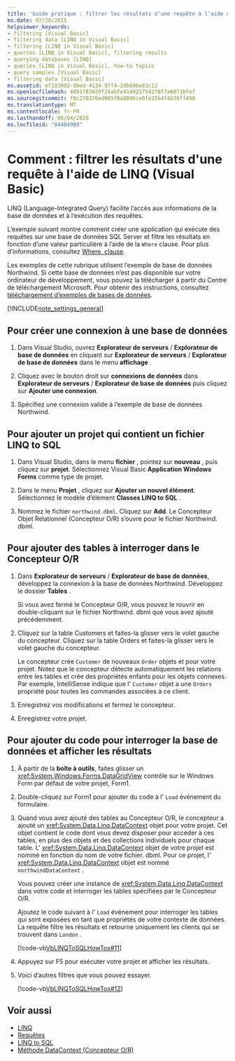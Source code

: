 ```yaml
---
title: 'Guide pratique : filtrer les résultats d’une requête à l’aide de LINQ'
ms.date: 07/20/2015
helpviewer_keywords:
- filtering [Visual Basic]
- filtering data [LINQ in Visual Basic]
- filtering [LINQ in Visual Basic]
- queries [LINQ in Visual Basic], filtering results
- querying databases [LINQ]
- queries [LINQ in Visual Basic], how-to topics
- query samples [Visual Basic]
- filtering data [Visual Basic]
ms.assetid: ef103092-9bed-4134-97f4-2db696e83c12
ms.openlocfilehash: 4d91783429f24abfe4149217542f8f7a6073bfef
ms.sourcegitcommit: f8c270376ed905f6a8896ce0fe25b4f4b38ff498
ms.translationtype: MT
ms.contentlocale: fr-FR
ms.lasthandoff: 06/04/2020
ms.locfileid: "84404989"
---
```

# <a name="how-to-filter-query-results-by-using-linq-visual-basic"></a>Comment : filtrer les résultats d'une requête à l'aide de LINQ (Visual Basic)

LINQ (Language-Integrated Query) facilite l’accès aux informations de la base de données et à l’exécution des requêtes.

L’exemple suivant montre comment créer une application qui exécute des requêtes sur une base de données SQL Server et filtre les résultats en fonction d’une valeur particulière à l’aide de la `Where` clause. Pour plus d’informations, consultez [Where, clause](../../../language-reference/queries/where-clause.md).

Les exemples de cette rubrique utilisent l’exemple de base de données Northwind. Si cette base de données n’est pas disponible sur votre ordinateur de développement, vous pouvez la télécharger à partir du Centre de téléchargement Microsoft. Pour obtenir des instructions, consultez [téléchargement d’exemples de bases de données](../../../../framework/data/adonet/sql/linq/downloading-sample-databases.md).

[!INCLUDE[note_settings_general](~/includes/note-settings-general-md.md)]

## <a name="to-create-a-connection-to-a-database"></a>Pour créer une connexion à une base de données

1. Dans Visual Studio, ouvrez **Explorateur de serveurs** / **Explorateur de base de données** en cliquant sur **Explorateur de serveurs** / **Explorateur de base de données** dans le menu **affichage** .

2. Cliquez avec le bouton droit sur **connexions de données** dans **Explorateur de serveurs** / **Explorateur de base de données** puis cliquez sur **Ajouter une connexion**.

3. Spécifiez une connexion valide à l’exemple de base de données Northwind.

## <a name="to-add-a-project-that-contains-a-linq-to-sql-file"></a>Pour ajouter un projet qui contient un fichier LINQ to SQL

1. Dans Visual Studio, dans le menu **fichier** , pointez sur **nouveau** , puis cliquez sur **projet**. Sélectionnez Visual Basic **Application Windows Forms** comme type de projet.

2. Dans le menu **Projet** , cliquez sur **Ajouter un nouvel élément**. Sélectionnez le modèle d’élément **Classes LINQ to SQL** .

3. Nommez le fichier `northwind.dbml`. Cliquez sur **Add**. Le Concepteur Objet Relationnel (Concepteur O/R) s’ouvre pour le fichier Northwind. dbml.

## <a name="to-add-tables-to-query-to-the-or-designer"></a>Pour ajouter des tables à interroger dans le Concepteur O/R

1. Dans **Explorateur de serveurs** / **Explorateur de base de données**, développez la connexion à la base de données Northwind. Développez le dossier **Tables** .

     Si vous avez fermé le Concepteur O/R, vous pouvez le rouvrir en double-cliquant sur le fichier Northwind. dbml que vous avez ajouté précédemment.

2. Cliquez sur la table Customers et faites-la glisser vers le volet gauche du concepteur. Cliquez sur la table Orders et faites-la glisser vers le volet gauche du concepteur.

     Le concepteur crée `Customer` de nouveaux `Order` objets et pour votre projet. Notez que le concepteur détecte automatiquement les relations entre les tables et crée des propriétés enfants pour les objets connexes. Par exemple, IntelliSense indique que l' `Customer` objet a une `Orders` propriété pour toutes les commandes associées à ce client.

3. Enregistrez vos modifications et fermez le concepteur.

4. Enregistrez votre projet.

## <a name="to-add-code-to-query-the-database-and-display-the-results"></a>Pour ajouter du code pour interroger la base de données et afficher les résultats

1. À partir de la **boîte à outils**, faites glisser un <xref:System.Windows.Forms.DataGridView> contrôle sur le Windows Form par défaut de votre projet, Form1.

2. Double-cliquez sur Form1 pour ajouter du code à l' `Load` événement du formulaire.

3. Quand vous avez ajouté des tables au Concepteur O/R, le concepteur a ajouté un <xref:System.Data.Linq.DataContext> objet pour votre projet. Cet objet contient le code dont vous devez disposer pour accéder à ces tables, en plus des objets et des collections individuels pour chaque table. L' <xref:System.Data.Linq.DataContext> objet de votre projet est nommé en fonction du nom de votre fichier. dbml. Pour ce projet, l' <xref:System.Data.Linq.DataContext> objet est nommé `northwindDataContext` .

    Vous pouvez créer une instance de <xref:System.Data.Linq.DataContext> dans votre code et interroger les tables spécifiées par le Concepteur O/R.

    Ajoutez le code suivant à l' `Load` événement pour interroger les tables qui sont exposées en tant que propriétés de votre contexte de données. La requête filtre les résultats et retourne uniquement les clients qui se trouvent dans `London` .

    [!code-vb[VbLINQToSQLHowTos#11](~/samples/snippets/visualbasic/VS_Snippets_VBCSharp/VbLINQtoSQLHowTos/VB/Form5.vb#11)]

4. Appuyez sur F5 pour exécuter votre projet et afficher les résultats.

5. Voici d’autres filtres que vous pouvez essayer.

    [!code-vb[VbLINQToSQLHowTos#12](~/samples/snippets/visualbasic/VS_Snippets_VBCSharp/VbLINQtoSQLHowTos/VB/Form5.vb#12)]

## <a name="see-also"></a>Voir aussi

- [LINQ](index.md)
- [Requêtes](../../../language-reference/queries/index.md)
- [LINQ to SQL](../../../../framework/data/adonet/sql/linq/index.md)
- [Méthode DataContext (Concepteur O/R)](/visualstudio/data-tools/datacontext-methods-o-r-designer)
